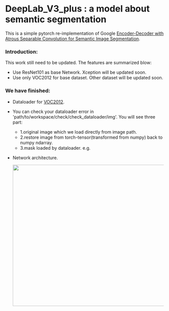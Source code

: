 # DeepLab_V3_plus : a model about semantic segmentation
This is a simple pytorch re-implementation of Google [Encoder-Decoder with Atrous Separable Convolution for Semantic Image Segmentation](https://arxiv.org/pdf/1802.02611.pdf).

### Introduction:
This work still need to be updated.
The features are summarized blow:
+ Use ResNet101 as base Network. Xception will be updated soon.
+ Use only VOC2012 for base dataset. Other dataset will be updated soon.


### We have finished:
+ Dataloader for [VOC2012](http://host.robots.ox.ac.uk/pascal/VOC/voc2012/).
+ You can check your dataloader error in 'path/to/workspace/check/check_dataloader/img'.
  You will see three part:
  + 1.original image which we load directly from image path.
  + 2.restore image from torch-tensor(transformed from numpy) back to numpy ndarray.
  + 3.mask loaded by dataloader.
  e.g.

+ Network architecture.
  <div align=left><img width="800" height="450" src="https://github.com/songdejia/DeepLab_v3_plus_pytorch/blob/master/screenshot/network.jpg"/></div>
  
